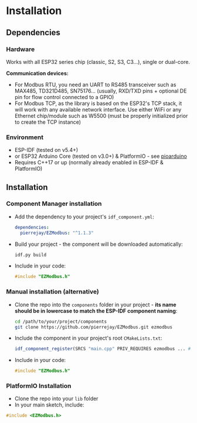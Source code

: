 # Installation

## Dependencies

### Hardware

Works with all ESP32 series chip (classic, S2, S3, C3...), single or dual-core.

**Communication devices:**

* For Modbus RTU, you need an UART to RS485 transceiver such as MAX485, TD321D485, SN75176... (usually, RXD/TXD pins + optional DE pin for flow control connected to a GPIO)
* For Modbus TCP, as the library is based on the ESP32's TCP stack, it will work with any available network interface. Use either WiFi or any Ethernet chip/module such as W5500 (must be properly initialized prior to create the TCP instance)

### Environment

* ESP-IDF (tested on v5.4+)
* or ESP32 Arduino Core (tested on v3.0+) & PlatformIO - see [pioarduino](https://claude.ai/chat/link-to-your-arduino-doc)
* Requires C++17 or up (normally already enabled in ESP-IDF & PlatformIO)

## Installation

### Component Manager installation

* Add the dependency to your project's `idf_component.yml`:

    ```yaml
    dependencies:
      pierrejay/EZModbus: "^1.1.3"
    ```

* Build your project - the component will be downloaded automatically:

    ```bash
    idf.py build
    ```

* Include in your code:

    ```cpp
    #include "EZModbus.h"
    ```

### Manual installation (alternative)

* Clone the repo into the `components` folder in your project - **its name should be in lowercase to match the ESP-IDF component naming**:

    ```bash
    cd /path/to/your/project/components
    git clone https://github.com/pierrejay/EZModbus.git ezmodbus
    ```

* Include the component in your project's root `CMakeLists.txt`:

    ```cmake
    idf_component_register(SRCS "main.cpp" PRIV_REQUIRES ezmodbus ... # <- add here INCLUDE_DIRS "")
    ```

* Include in your code:

    ```cpp
    #include "EZModbus.h"
    ```

### PlatformIO Installation

* Clone the repo into your `lib` folder
* In your main sketch, include:

```cpp
#include <EZModbus.h>
```
